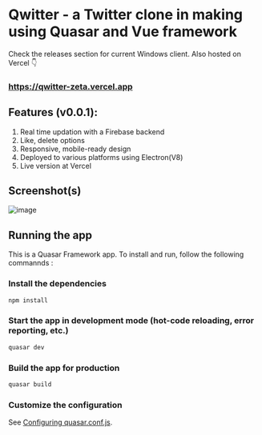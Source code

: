 # Qwitter - a Twitter clone in making using Quasar and Vue framework

Check the releases section for current Windows client. Also hosted on Vercel 👇
### https://qwitter-zeta.vercel.app

## Features (v0.0.1):
1. Real time updation with a Firebase backend
2. Like, delete options
3. Responsive, mobile-ready design
4. Deployed to various platforms using Electron(V8)
5. Live version at Vercel

## Screenshot(s)
![image](https://user-images.githubusercontent.com/74758072/169694971-2961df51-1a99-4ec6-9ee8-ca89a84dd1e5.png)

## Running the app
This is a Quasar Framework app. To install and run, follow the following commannds :

### Install the dependencies
```bash
npm install
```

### Start the app in development mode (hot-code reloading, error reporting, etc.)
```bash
quasar dev
```

### Build the app for production
```bash
quasar build
```

### Customize the configuration
See [Configuring quasar.conf.js](https://quasar.dev/quasar-cli/quasar-conf-js).

